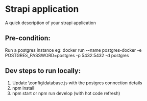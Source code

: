 # Strapi application

A quick description of your strapi application

## Pre-condition:
Run a postgres instance
eg: docker run --name postgres-docker -e POSTGRES_PASSWORD=postgres -p 5432:5432 -d postgres

## Dev steps to run locally:
1. Update \config\database.js with the postgres connection details
2. npm install
3. npm start or npm run develop (with hot code refresh)